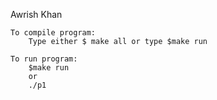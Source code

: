 Awrish Khan

    To compile program:
        Type either $ make all or type $make run

    To run program:
        $make run
        or
        ./p1

